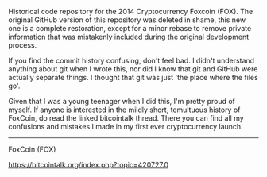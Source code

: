 Historical code repository for the 2014 Cryptocurrency Foxcoin (FOX). The original GitHub version of this repository was deleted in shame, this new one is a complete restoration, except for a minor rebase to remove private information that was mistakenly included during the original development process.

If you find the commit history confusing, don't feel bad. I didn't understand anything about git when I wrote this, nor did I know that git and GitHub were actually separate things. I thought that git was just 'the place where the files go'. 

Given that I was a young teenager when I did this, I'm pretty proud of myself. If anyone is interested in the mildly short, temultuous history of FoxCoin, do read the linked bitcointalk thread. There you can find all my confusions and mistakes I made in my first ever cryptocurrency launch.

---

FoxCoin (FOX)

https://bitcointalk.org/index.php?topic=420727.0
